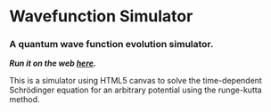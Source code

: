 # Wavefunction Simulator

### A quantum wave function evolution simulator.

***Run it on the web [here](https://piano-miles.github.io/Wavefunction-Simulator/).***

This is a simulator using HTML5 canvas to solve the time-dependent Schrödinger equation for an arbitrary potential using the runge-kutta method.
